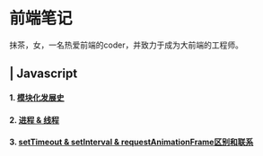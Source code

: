 # 前端笔记
抹茶，女，一名热爱前端的coder，并致力于成为大前端的工程师。


## | Javascript
#### 1. [模块化发展史](https://github.com/luoxy0518/fe-notes/tree/master/JS/es-module/)
#### 2. [进程 & 线程](https://github.com/luoxy0518/fe-notes/tree/master/web-browser/threads&processes/)
#### 3. [setTimeout & setInterval & requestAnimationFrame区别和联系](https://github.com/luoxy0518/fe-notes/tree/master/JS/requestAnimationFrame&setTimeout&setInterval/)
